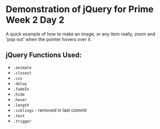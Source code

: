 # Demonstration of jQuery for Prime Week 2 Day 2

A quick example of how to make an image, or any item really, zoom and 'pop out' when the pointer hovers over it.

## jQuery Functions Used:
- `.animate`
- `.closest`
- `.css`
- `.delay`
- `.fadeIn`
- `.hide`
- `.hover`
- `.length`
- `.siblings` - removed in last commit
- `.text`
- `.trigger`